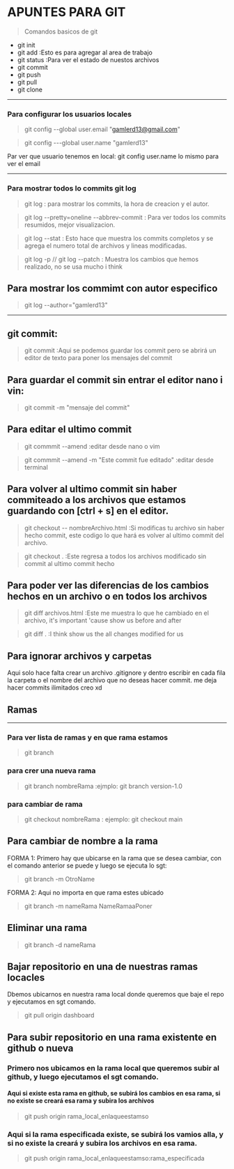 # APUNTES PARA GIT

> Comandos basicos de git

- git init
- git add :Esto es para agregar al area de trabajo
- git status :Para ver el estado de nuestos archivos
- git commit
- git push
- git pull
- git clone

---

### Para configurar los usuarios locales

> git config --global user.email "gamlerd13@gmail.com"

> git config ---global user.name "gamlerd13"

Par ver que usuario tenemos en local: git config user.name
lo mismo para ver el email

---

### Para mostrar todos lo commits git log

> git log : para mostrar los commits, la hora de creacion y el autor.

> git log --pretty=oneline --abbrev-commit : Para ver todos los commits resumidos, mejor visualizacion.

> git log --stat : Esto hace que muestra los commits completos y se agrega el numero total de archivos y lineas modificadas.

> git log -p // git log --patch : Muestra los cambios que hemos realizado, no se usa mucho i think

## Para mostrar los commimt con autor especifico

> git log --author="gamlerd13"

---

## git commit:

> git commit :Aqui se podemos guardar los commit pero se abrirá un editor de texto para poner los mensajes del commit

## Para guardar el commit sin entrar el editor nano i vin:

> git commit -m "mensaje del commit"

## Para editar el ultimo commit

> git commmit --amend :editar desde nano o vim

> git commmit --amend -m "Este commit fue editado" :editar desde terminal

## Para volver al ultimo commit sin haber commiteado a los archivos que estamos guardando con [ctrl + s] en el editor.

> git checkout -- nombreArchivo.html :Si modificas tu archivo sin haber hecho commit, este codigo lo que hará es volver al
> ultimo commit del archivo.

> git checkout . :Este regresa a todos los archivos modificado sin commit al ultimo commit hecho

## Para poder ver las diferencias de los cambios hechos en un archivo o en todos los archivos

> git diff archivos.html :Este me muestra lo que he cambiado en el archivo, it's important 'cause show us before and after

> git diff . :I think show us the all changes modified for us

## Para ignorar archivos y carpetas

Aqui solo hace falta crear un archivo .gitignore y dentro escribir en cada fila la carpeta
o el nombre del archivo que no deseas hacer commit. me deja hacer commits ilimitados creo xd

## Ramas

---

### Para ver lista de ramas y en que rama estamos

> git branch

### para crer una nueva rama

> git branch nombreRama :ejmplo: git branch version-1.0

### para cambiar de rama

> git checkout nombreRama : ejemplo: git checkout main

## Para cambiar de nombre a la rama

FORMA 1:
Primero hay que ubicarse en la rama que se desea cambiar, con el comando anterior se puede y luego se ejecuta lo sgt:

> git branch -m OtroName

FORMA 2:
Aqui no importa en que rama estes ubicado

> git branch -m nameRama NameRamaaPoner

## Eliminar una rama

> git branch -d nameRama

## Bajar repositorio en una de nuestras ramas locacles

Dbemos ubicarnos en nuestra rama local donde queremos que baje el repo y ejecutamos en sgt comando.

> git pull origin dashboard

## Para subir repositorio en una rama existente en github o nueva

### Primero nos ubicamos en la rama local que queremos subir al github, y luego ejecutamos el sgt comando.

#### Aqui si existe esta rama en github, se subirá los cambios en esa rama, si no existe se creará esa rama y subira los archivos

> git push origin rama_local_enlaqueestamso

### Aqui si la rama especificada existe, se subirá los vamios alla, y si no existe la creará y subira los archivos en esa rama.

> git push origin rama_local_enlaqueestamso:rama_especificada
